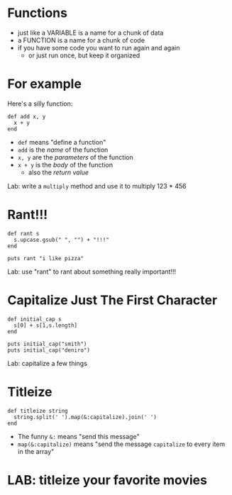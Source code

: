 <!-- next_step "sinatra" -->

# Functions

* just like a VARIABLE is a name for a chunk of data
* a FUNCTION is a name for a chunk of code
* if you have some code you want to run again and again
  * or just run once, but keep it organized

# For example

Here's a silly function:

    def add x, y
      x + y
    end

* `def` means "define a function"
* `add` is the *name* of the function
* `x, y` are the *parameters* of the function
* `x + y` is the *body* of the function
  * also the *return value*

Lab: write a `multiply` method and use it to multiply 123 * 456

# Rant!!!

    def rant s
      s.upcase.gsub(" ", "") + "!!!"
    end

    puts rant "i like pizza"

Lab: use "rant" to rant about something really important!!!

# Capitalize Just The First Character

    def initial_cap s
      s[0] + s[1,s.length]
    end

    puts initial_cap("smith")
    puts initial_cap("deniro")

Lab: capitalize a few things

# Titleize

    def titleize string
      string.split(' ').map(&:capitalize).join(' ')
    end

* The funny `&:` means "send this message"
* `map(&:capitalize)` means "send the message `capitalize` to every item in the array"

# LAB: titleize your favorite movies


